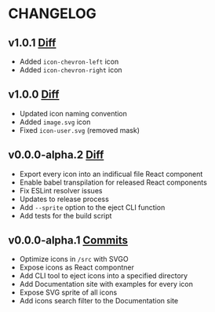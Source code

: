 # CHANGELOG

## v1.0.1 [Diff](https://github.com/airtame/airtame-icons/compare/v1.0.0...v1.0.1)

* Added `icon-chevron-left` icon
* Added `icon-chevron-right` icon

## v1.0.0 [Diff](https://github.com/airtame/airtame-icons/compare/v0.0.0-alpha.2...v1.0.0)

* Updated icon naming convention
* Added `image.svg` icon
* Fixed `icon-user.svg` (removed mask)

## v0.0.0-alpha.2 [Diff](https://github.com/airtame/airtame-icons/compare/v0.0.0-alpha.1...v0.0.0-alpha.2)

* Export every icon into an indificual file React component
* Enable babel transpilation for released React components
* Fix ESLint resolver issues
* Updates to release process
* Add `--sprite` option to the eject CLI function
* Add tests for the build script

## v0.0.0-alpha.1 [Commits](https://github.com/airtame/airtame-icons/commits/v0.0.0-alpha.1)

* Optimize icons in `/src` with SVGO
* Expose icons as React compontner
* Add CLI tool to eject icons into a specified directory
* Add Documentation site with examples for every icon
* Expose SVG sprite of all icons
* Add icons search filter to the Documentation site
